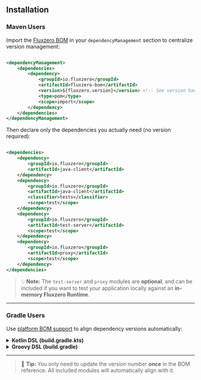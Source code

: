 ## Installation

### Maven Users

Import the [Fluxzero BOM](https://mvnrepository.com/artifact/io.fluxzero/fluxzero-bom) in your
`dependencyManagement` section to centralize version management:

```xml

<dependencyManagement>
    <dependencies>
        <dependency>
            <groupId>io.fluxzero</groupId>
            <artifactId>fluxzero-bom</artifactId>
            <version>${fluxzero.version}</version> <!-- See version badge above -->
            <type>pom</type>
            <scope>import</scope>
        </dependency>
    </dependencies>
</dependencyManagement>
```

Then declare only the dependencies you actually need (no version required):

```xml

<dependencies>
    <dependency>
        <groupId>io.fluxzero</groupId>
        <artifactId>java-client</artifactId>
    </dependency>
    <dependency>
        <groupId>io.fluxzero</groupId>
        <artifactId>java-client</artifactId>
        <classifier>tests</classifier>
        <scope>test</scope>
    </dependency>
    <dependency>
        <groupId>io.fluxzero</groupId>
        <artifactId>test-server</artifactId>
        <scope>test</scope>
    </dependency>
    <dependency>
        <groupId>io.fluxzero</groupId>
        <artifactId>proxy</artifactId>
        <scope>test</scope>
    </dependency>
</dependencies>
```

> 💡 **Note:** The `test-server` and `proxy` modules are **optional**, and can be included if you want to test your
> application locally against an **in-memory Fluxzero Runtime**.

---

### Gradle Users

Use [platform BOM support](https://docs.gradle.org/current/userguide/platforms.html) to align dependency versions
automatically:

<details>
<summary><strong>Kotlin DSL (build.gradle.kts)</strong></summary>

```kotlin
dependencies {
    implementation(platform("io.fluxzero:fluxzero-bom:${fluxzeroVersion}"))
    implementation("io.fluxzero:java-client")
    testImplementation("io.fluxzero:java-client", classifier = "tests")
    testImplementation("io.fluxzero:test-server")
    testImplementation("io.fluxzero:proxy")
}
```

</details>

<details>
<summary><strong>Groovy DSL (build.gradle)</strong></summary>

```groovy
dependencies {
    implementation platform("io.fluxzero:fluxzero-bom:${fluxzeroVersion}")
    implementation 'io.fluxzero:java-client'
    testImplementation('io.fluxzero:java-client') {
        classifier = 'tests'
    }
    testImplementation 'io.fluxzero:test-server'
    testImplementation 'io.fluxzero:proxy'
}
```

</details>

---

> 🔖 **Tip:** You only need to update the version number **once** in the BOM reference. All included modules will
> automatically align
> with it.